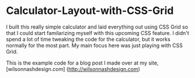 # Calculator-Layout-with-CSS-Grid

I built this really simple calculator and laid everything out using CSS Grid so that I could start familarizing myself with this upcoming CSS feature. I didn't spend a lot of time tweaking the code for the calculator, but it works normally for the most part. My main focus here was just playing with CSS Grid.

This is the example code for a blog post I made over at my site, [wilsonnashdesign.com]
(http://wilsonnashdesign.com)
